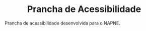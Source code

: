 <h1 align="center"> Prancha de Acessibilidade </h1>


Prancha de acessibilidade desenvolvida para o NAPNE.


